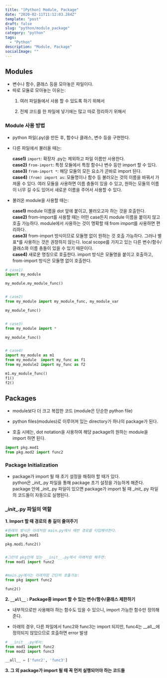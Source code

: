 ```yaml
---
title: "[Python] Module, Package"
date: "2020-02-11T11:12:03.284Z"
template: "post"
draft: false
slug: "python/module_package"
category: "python"
tags:
  - "Python"
description: "Module, Package"
socialImage: ""
---
```



## Modules

- 변수나 함수, 클래스 등을 모아놓은 파일이다.
- 따로 모듈로 모아놓는 이유는:
    1) 여러 파일들에서 사용 할 수 있도록 하기 위해서

    2) 전체 코드를 한 파일에 넣기에는 많고 따로 정리하기 위해서

### Module 사용 방법

- python 파일(.py)을 만든 후, 함수나 클래스, 변수 등을 구현한다.
- 다른 파일에서 불러올 때는:


    **case1)** `import`: 확장자 .py는 제외하고 파일 이름만 사용한다.\
    **case2)** `from-import`: 특정 모듈에서 특정 함수나 변수 등만 import 할 수 있다.\
    **case3)** `from-import *`: 해당 모듈의 모든 요소가 곧바로 import 된다.\
    **case4)** `(from) import as`: 모듈명이나 함수 등 불러오는 것의 이름을 바꿔서 가져올 수 있다.
    여러 모듈을 사용하면 이름 충돌이 있을 수 있고, 원하는 모듈의 이름이 너무 길 수도 있어서 새로운 이름을 주어서 사용할 수 있다.


- 불러온 module을 사용할 때는:

    **case1)** module 이름을 dot 앞에 붙이고, 불러오고자 하는 것을 호출한다.\
    **case2)** from-import를 사용할 때는 어떤 case든지 module 이름을 붙이지 않고 호출 가능하다.
    module에서 사용하는 것이 명확할 때 from import를 사용하면 편리하다.\
    **case3)** from-import 방식이므로 모듈명 없이 원하는 것 호출 가능하다.
    그러나 별표*를 사용하는 것은 권장하지 않는다. local scope를 가지고 있는 다른 변수/함수/클래스와 이름 충돌이 있을 수 있기 때문이다.\
    **case4)** 새로운 명칭으로 호출한다.
    import 방식은 모듈명을 붙이고 호출하고, from-import 방식은 모듈명 없이 호출한다.

```python
# case1)
import my_module

my_module.my_module_func()


# case2)
from my_module import my_module_func, my_module_var

my_module_func()


# case3)
from my_module import *

my_module_func()


# case4)
import my_module as m1
from my_module  import my_func as f1
from my_module2 import my_func as f2

m1.my_module_func()
f1()
f2()
```

## Packages

- module보다 더 크고 복잡한 코드 (module은 단순한 python file)
- python files(modules)로 이루어져 있는 directory가 하나의 package가 된다.

- 호출 시에는, dot notation을 사용하여 해당 package의 원하는 module을 import 하면 된다.

```python
import pkg.mod1
from pkg.mod2 import func2
```

### Package Initialization

- package가 import 될 때 초기 설정을 해줘야 할 때가 있다.\
python은 \__init\__.py 파일을 통해 package 초기 설정을 가능하게 해준다.\
package 안에 \__init\__.py 파일이 있으면 package가 import 될 때 \__init\__.py 파일의 코드들이 자동으로 실행된다.

### \__init__.py 파일의 역할

**1. Import 할 때 경로의 총 길이 줄여주기**

```python
#원래의 방식은 아래처럼 main.py에서 매번 경로를 타입해야한다.
import pkg.mod1

pkg.mod1.func2()


#그런데 pkg안에 있는 __init__.py에서 아래처럼 해주면:
from mod1 import func2


#main.py에서는 아래처럼 간단히 호출가능:
from pkg import func2

func2()
```

<p>

**2. `__all__` : Package중 import 할 수 있는 변수/함수/클래스 제한하기**

* 내부적으로만 사용해야 하는 함수도 있을 수 있으니, import 가능한 함수만 정의해준다.

* 아래의 경우, 다른 파일에서 func2와 func3는 import 되지만, func4는 \__all__에 정의되지 않았으므로 호출하면 error 발생

```python
# __init__.py에서:
from mod1 import func2
from mod2 import func3

__all__ = ['func2', 'func3']
```

**3. 그 외 package가 import 될 때 꼭 먼저 실행되어야 하는 코드들**